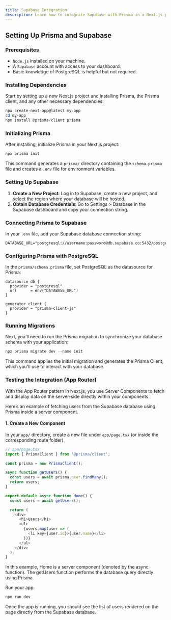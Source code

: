 ```yaml
---
title: Supabase Integration
description: Learn how to integrate Supabase with Prisma in a Next.js project for building scalable and performant applications. This guide provides a step-by-step approach to setting up Prisma, connecting it with Supabase, and configuring your Next.js environment.
---
```


## Setting Up Prisma and Supabase

### Prerequisites
- `Node.js` installed on your machine.
- A `Supabase` account with access to your dashboard.
- Basic knowledge of PostgreSQL is helpful but not required.

### Installing Dependencies

Start by setting up a new Next.js project and installing Prisma, the Prisma client, and any other necessary dependencies:

```powershell [bash] copy
npx create-next-app@latest my-app
cd my-app
npm install @prisma/client prisma
```

### Initializing Prisma

After installing, initialize Prisma in your Next.js project:

```bash [bash] copy
npx prisma init
```

This command generates a `prisma/` directory containing the `schema.prisma` file and creates a `.env` file for environment variables.

### Setting Up Supabase

1. **Create a New Project**: Log in to Supabase, create a new project, and select the region where your database will be hosted.
2. **Obtain Database Credentials**: Go to Settings > Database in the Supabase dashboard and copy your connection string.

### Connecting Prisma to Supabase

In your `.env` file, add your Supabase database connection string:

```env
DATABASE_URL="postgresql://username:password@db.supabase.co:5432/postgres"
```

### Configuring Prisma with PostgreSQL

In the `prisma/schema.prisma` file, set PostgreSQL as the datasource for Prisma:

```prisma [schema.prisma] copy
datasource db {
  provider = "postgresql"
  url      = env("DATABASE_URL")
}

generator client {
  provider = "prisma-client-js"
}
```

### Running Migrations

Next, you’ll need to run the Prisma migration to synchronize your database schema with your application:

```powershell [bash] copy
npx prisma migrate dev --name init
```

This command applies the initial migration and generates the Prisma Client, which you'll use to interact with your database.

### Testing the Integration (App Router)
With the App Router pattern in Next.js, you use Server Components to fetch and display data on the server-side directly within your components.

Here’s an example of fetching users from the Supabase database using Prisma inside a server component.

#### 1. Create a New Component
In your `app/` directory, create a new file under `app/page.tsx` (or inside the corresponding route folder).

```typescript [page.tsx] copy
// app/page.tsx
import { PrismaClient } from '@prisma/client';

const prisma = new PrismaClient();

async function getUsers() {
  const users = await prisma.user.findMany();
  return users;
}

export default async function Home() {
  const users = await getUsers();

  return (
    <div>
      <h1>Users</h1>
      <ul>
        {users.map(user => (
          <li key={user.id}>{user.name}</li>
        ))}
      </ul>
    </div>
  );
}
```

In this example, Home is a server component (denoted by the async function). The getUsers function performs the database query directly using Prisma.

Run your app:

```bash
npm run dev
```

Once the app is running, you should see the list of users rendered on the page directly from the Supabase database.